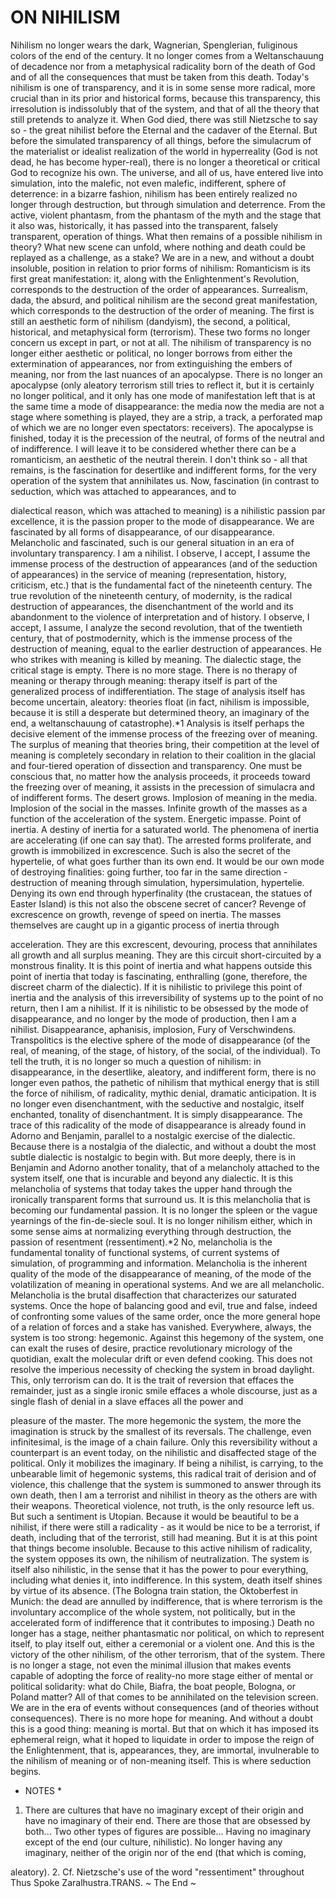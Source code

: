 # ON NIHILISM #

Nihilism no longer wears the dark, Wagnerian, Spenglerian, fuliginous colors of the end
of the century. It no longer comes from a Weltanschauung of decadence nor from a
metaphysical radicality born of the death of God and of all the consequences that must be
taken from this death. Today's nihilism is one of transparency, and it is in some sense
more radical, more crucial than in its prior and historical forms, because this
transparency, this irresolution is indissolubly that of the system, and that of all the theory
that still pretends to analyze it. When God died, there was still Nietzsche to say so - the
great nihilist before the Eternal and the cadaver of the Eternal. But before the simulated
transparency of all things, before the simulacrum of the materialist or idealist realization
of the world in hyperreality (God is not dead, he has become hyper-real), there is no
longer a theoretical or critical God to recognize his own.
The universe, and all of us, have entered live into simulation, into the malefic, not even
malefic, indifferent, sphere of deterrence: in a bizarre fashion, nihilism has been entirely
realized no longer through destruction, but through simulation and deterrence. From the
active, violent phantasm, from the phantasm of the myth and the stage that it also was,
historically, it has passed into the transparent, falsely transparent, operation of things.
What then remains of a possible nihilism in theory? What new scene can unfold, where
nothing and death could be replayed as a challenge, as a stake?
We are in a new, and without a doubt insoluble, position in relation to prior forms of
nihilism:
Romanticism is its first great manifestation: it, along with the Enlightenment's
Revolution, corresponds to the destruction of the order of appearances.
Surrealism, dada, the absurd, and political nihilism are the second great manifestation,
which corresponds to the destruction of the order of meaning.
The first is still an aesthetic form of nihilism (dandyism), the second, a political,
historical, and metaphysical form (terrorism).
These two forms no longer concern us except in part, or not at all. The nihilism of
transparency is no longer either aesthetic or political, no longer borrows from either the
extermination of appearances, nor from extinguishing the embers of meaning, nor from
the last nuances of an apocalypse. There is no longer an apocalypse (only aleatory
terrorism still tries to reflect it, but it is certainly no longer political, and it only has one
mode of manifestation left that is at the same time a mode of disappearance: the media now the media are not a stage where something is played, they are a strip, a track, a
perforated map of which we are no longer even spectators: receivers). The apocalypse is
finished, today it is the precession of the neutral, of forms of the neutral and of
indifference. I will leave it to be considered whether there can be a romanticism, an
aesthetic of the neutral therein. I don't think so - all that remains, is the fascination for
desertlike and indifferent forms, for the very operation of the system that annihilates us.
Now, fascination (in contrast to seduction, which was attached to appearances, and to

dialectical reason, which was attached to meaning) is a nihilistic passion par excellence,
it is the passion proper to the mode of disappearance. We are fascinated by all forms of
disappearance, of our disappearance. Melancholic and fascinated, such is our general
situation in an era of involuntary transparency.
I am a nihilist.
I observe, I accept, I assume the immense process of the destruction of appearances (and
of the seduction of appearances) in the service of meaning (representation, history,
criticism, etc.) that is the fundamental fact of the nineteenth century. The true revolution
of the nineteenth century, of modernity, is the radical destruction of appearances, the
disenchantment of the world and its abandonment to the violence of interpretation and of
history.
I observe, I accept, I assume, I analyze the second revolution, that of the twentieth
century, that of postmodernity, which is the immense process of the destruction of
meaning, equal to the earlier destruction of appearances. He who strikes with meaning is
killed by meaning.
The dialectic stage, the critical stage is empty. There is no more stage. There is no
therapy of meaning or therapy through meaning: therapy itself is part of the generalized
process of indifferentiation.
The stage of analysis itself has become uncertain, aleatory: theories float (in fact,
nihilism is impossible, because it is still a desperate but determined theory, an imaginary
of the end, a weltanschauung of catastrophe).*1
Analysis is itself perhaps the decisive element of the immense process of the freezing
over of meaning. The surplus of meaning that theories bring, their competition at the
level of meaning is completely secondary in relation to their coalition in the glacial and
four-tiered operation of dissection and transparency. One must be conscious that, no
matter how the analysis proceeds, it proceeds toward the freezing over of meaning, it
assists in the precession of simulacra and of indifferent forms. The desert grows.
Implosion of meaning in the media. Implosion of the social in the masses. Infinite growth
of the masses as a function of the acceleration of the system. Energetic impasse. Point of
inertia.
A destiny of inertia for a saturated world. The phenomena of inertia are accelerating (if
one can say that). The arrested forms proliferate, and growth is immobilized in
excrescence. Such is also the secret of the hypertelie, of what goes further than its own
end. It would be our own mode of destroying finalities: going further, too far in the same
direction - destruction of meaning through simulation, hypersimulation, hypertelie.
Denying its own end through hyperfinality (the crustacean, the statues of Easter Island) is this not also the obscene secret of cancer? Revenge of excrescence on growth, revenge
of speed on inertia.
The masses themselves are caught up in a gigantic process of inertia through

acceleration. They are this excrescent, devouring, process that annihilates all growth and
all surplus meaning. They are this circuit short-circuited by a monstrous finality.
It is this point of inertia and what happens outside this point of inertia that today is
fascinating, enthralling (gone, therefore, the discreet charm of the dialectic). If it is
nihilistic to privilege this point of inertia and the analysis of this irreversibility of systems
up to the point of no return, then I am a nihilist.
If it is nihilistic to be obsessed by the mode of disappearance, and no longer by the mode
of production, then I am a nihilist. Disappearance, aphanisis, implosion, Fury of
Verschwindens. Transpolitics is the elective sphere of the mode of disappearance (of the
real, of meaning, of the stage, of history, of the social, of the individual). To tell the truth,
it is no longer so much a question of nihilism: in disappearance, in the desertlike,
aleatory, and indifferent form, there is no longer even pathos, the pathetic of nihilism that mythical energy that is still the force of nihilism, of radicality, mythic denial,
dramatic anticipation. It is no longer even disenchantment, with the seductive and
nostalgic, itself enchanted, tonality of disenchantment. It is simply disappearance.
The trace of this radicality of the mode of disappearance is already found in Adorno and
Benjamin, parallel to a nostalgic exercise of the dialectic. Because there is a nostalgia of
the dialectic, and without a doubt the most subtle dialectic is nostalgic to begin with. But
more deeply, there is in Benjamin and Adorno another tonality, that of a melancholy
attached to the system itself, one that is incurable and beyond any dialectic. It is this
melancholia of systems that today takes the upper hand through the ironically transparent
forms that surround us. It is this melancholia that is becoming our fundamental passion.
It is no longer the spleen or the vague yearnings of the fin-de-siecle soul. It is no longer
nihilism either, which in some sense aims at normalizing everything through destruction,
the passion of resentment (ressentiment).*2 No, melancholia is the fundamental tonality
of functional systems, of current systems of simulation, of programming and information.
Melancholia is the inherent quality of the mode of the disappearance of meaning, of the
mode of the volatilization of meaning in operational systems. And we are all
melancholic.
Melancholia is the brutal disaffection that characterizes our saturated systems. Once the
hope of balancing good and evil, true and false, indeed of confronting some values of the
same order, once the more general hope of a relation of forces and a stake has vanished.
Everywhere, always, the system is too strong: hegemonic.
Against this hegemony of the system, one can exalt the ruses of desire, practice
revolutionary micrology of the quotidian, exalt the molecular drift or even defend
cooking. This does not resolve the imperious necessity of checking the system in broad
daylight.
This, only terrorism can do.
It is the trait of reversion that effaces the remainder, just as a single ironic smile effaces a
whole discourse, just as a single flash of denial in a slave effaces all the power and

pleasure of the master.
The more hegemonic the system, the more the imagination is struck by the smallest of its
reversals. The challenge, even infinitesimal, is the image of a chain failure. Only this
reversibility without a counterpart is an event today, on the nihilistic and disaffected
stage of the political. Only it mobilizes the imaginary.
If being a nihilist, is carrying, to the unbearable limit of hegemonic systems, this radical
trait of derision and of violence, this challenge that the system is summoned to answer
through its own death, then I am a terrorist and nihilist in theory as the others are with
their weapons. Theoretical violence, not truth, is the only resource left us.
But such a sentiment is Utopian. Because it would be beautiful to be a nihilist, if there
were still a radicality - as it would be nice to be a terrorist, if death, including that of the
terrorist, still had meaning.
But it is at this point that things become insoluble. Because to this active nihilism of
radicality, the system opposes its own, the nihilism of neutralization. The system is itself
also nihilistic, in the sense that it has the power to pour everything, including what denies
it, into indifference.
In this system, death itself shines by virtue of its absence. (The Bologna train station, the
Oktoberfest in Munich: the dead are annulled by indifference, that is where terrorism is
the involuntary accomplice of the whole system, not politically, but in the accelerated
form of indifference that it contributes to imposing.) Death no longer has a stage, neither
phantasmatic nor political, on which to represent itself, to play itself out, either a
ceremonial or a violent one. And this is the victory of the other nihilism, of the other
terrorism, that of the system.
There is no longer a stage, not even the minimal illusion that makes events capable of
adopting the force of reality-no more stage either of mental or political solidarity: what
do Chile, Biafra, the boat people, Bologna, or Poland matter? All of that comes to be
annihilated on the television screen. We are in the era of events without consequences
(and of theories without consequences).
There is no more hope for meaning. And without a doubt this is a good thing: meaning is
mortal. But that on which it has imposed its ephemeral reign, what it hoped to liquidate in
order to impose the reign of the Enlightenment, that is, appearances, they, are immortal,
invulnerable to the nihilism of meaning or of non-meaning itself.
This is where seduction begins.
* NOTES *
1. There are cultures that have no imaginary except of their origin and have no imaginary
of their end. There are those that are obsessed by both... Two other types of figures are
possible... Having no imaginary except of the end (our culture, nihilistic). No longer
having any imaginary, neither of the origin nor of the end (that which is coming,

aleatory).
2. Cf. Nietzsche's use of the word "ressentiment" throughout Thus Spoke Zaralhustra.TRANS.
~ The End ~
